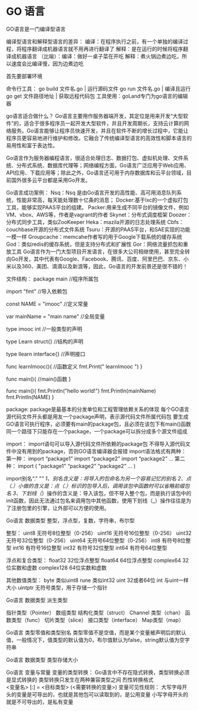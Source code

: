 # GO 语言

GO语言是一门编译型语言

编译型语言和解释型语言的差异：
编译：在程序执行之前，有一个单独的编译过程，将程序翻译成机器语言就不用再进行翻译了
解释：是在运行的时候将程序翻译成机器语言
（比喻）：编译：做好一桌子菜在开吃
    解释：煮火锅边煮边吃，所以速度会比编译慢，因为边煮边吃

首先要部署环境
 
命令行工具：
go build 文件名.go   | 运行源码文件
go  run 文件名.go     | 编译且运行
go get  文件路径地址   | 获取远程代码包
工具使用：goLand专门为go语言的编辑器

go语言适合做什么？
Go语言主要用作服务器端开发，其定位是用来开发“大型软件”的，适合于很多程序员一起开发大型软件，并且开发周期长，支持云计算的网络服务。Go语言能够让程序员快速开发，并且在软件不断的增长过程中，它能让程序员更容易地进行维护和修改。它融合了传统编译型语言的高效性和脚本语言的易用性和富于表达性。

Go语言作为服务器编程语言，很适合处理日志、数据打包、虚拟机处理、文件系统、分布式系统、数据库代理等；网络编程方面，Go语言广泛应用于Web应用、API应用、下载应用等；除此之外，Go语言还可用于内存数据库和云平台领域，目前国外很多云平台都是采用Go开发。


Go语言成功案例：
Nsq：Nsq 是由Go语言开发的高性能、高可用消息队列系统，性能非常高，每天能处理数十亿条的消息；
Docker:基于lxc的一个虚拟打包工具，能够实现PAAS平台的组建。
Packer:用来生成不同平台的镜像文件，例如VM、vbox、AWS等，作者是vagrant的作者
Skynet：分布式调度框架
Doozer：分布式同步工具，类似ZooKeeper
Heka：mazila开源的日志处理系统
Cbfs：couchbase开源的分布式文件系统
Tsuru：开源的PAAS平台，和SAE实现的功能一模一样
Groupcache：memcahe作者写的用于Google下载系统的缓存系统
God：类似redis的缓存系统，但是支持分布式和扩展性
Gor：网络流量抓包和重放工具
Go语言作为一门大型项目开发语言，在很多大公司相继使用，甚至完全转向Go开发，其中代表有Google、Facebook、腾讯、百度、阿里巴巴、京东、小米以及360、美团、滴滴以及新浪等，因此，Go语言的开发前景还是很不错的！


文件结构：
package main  //程序所属包

import "fmt" //导入依赖包
 
const NAME = "imooc" //定义常量

var mainName = "main name"  //全局变量

type  imooc int //一般类型的声明

type  Learn  struct{}    //结构的声明

type  llearn interface{}  //声明接口

func  learnImooc(){    //函数定义
fmt.Print(" learnImooc ")
}

func main(){    //main()函数
}


func main(){
	fmt.Println("hello world!")
	fmt.Println(mainName)
	fmt.Println(NAME)
}

package:
 	package是最基本的分发单位和工程管理依赖关系的体现
每个GO语言源代码文件开头都是用友一个package声明，表示源代码文件所属代码包
要生成GO语言可执行程序，必须要有main的package包，且必须在该包下有main()函数
        同一个路径下只能存在一个package，一个package可以拆分成多个源文件组成

import：
import语句可以导入源代码文件所依赖的package包
不得导入源代码文件中没有用到的package，否则GO语言编译器会报错
import语法格式有两种：
第一种：
import “package1”
import “package2”
import “package2”
...
第二种：
import (
"package1"
      “package2”
      “package2”
...
)

import别名“.”  "_"
1、别名含义是：将导入的包命名为另一个容易记忆的别名
2、点（.）小做的含义是：点（.）标识的包导入后，调用该包中函数时可以省略前缀包名
3、下划线（_）操作的含义是：导入该包，但不导入整个包，而是执行该包中的init函数，因此无法通过包名来调用包中其他函数，使用下划线（_）操作往往是为了注册包里的引擎，让外部可以方便的使用。

Go语言 数据类型
整型，浮点型，复数，字符串，布尔型

整型：
uint8    无符号8位整型（0-256）
uint16   无符号16位整型（0-256）
uint32   无符号32位整型（0-256）
uint64   无符号64位整型（0-256）
int8       有符号8位整型
int16    有符号16位整型
int32    有符号32位整型
int64    有符号64位整型

浮点和复合类型：
float32     32位浮点整型
float64     64位浮点整型
complex64   32位实数和虚数
complex128   64位实数和虚数

其他数值类型：
byte    类似uint8
rune     类似int32
uint      32或者64位
int        与uint一样大小
uintptr    无符号类型，用于存储一个指针


Go语言 数据类型
派生类型

指针类型（Pointer）
数组类型
结构化类型（struct）
Channel  类型（chan）
函数类型（func）
切片类型（slice）
接口类型（interface）
Map类型（map）

Go语言 类型零值和类型别名
类型零值不是空值，而是某个变量被声明后的默认值，一般情况下，值类型的默认值为0，布尔值默认为false，string默认值为空字符串


Go语言  数据类型    类型存储大小


Go语言 变量与常量 
变量的类型转换：
Go语言中不存在隐式转换，类型转换必须是显式转换的
类型转换只发生在两种兼容类型之间
烈性转换格式    
<变量名>  [:]  =  <目标类型>  (<需要转换的变量>)
变量可见性规则：
大写字母开头的变量是可导出的，也就是其他包可以读取到的，是公用变量
小写字母开头的就是不可导出的，是私有变量














